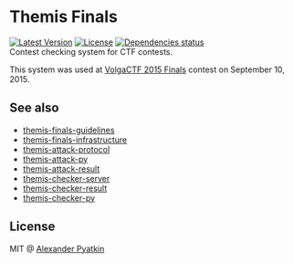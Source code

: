 # Themis Finals
[![Latest Version](https://img.shields.io/github/release/qubyte/rubidium.svg?style=flat-square)](https://github.com/aspyatkin/themis-finals/releases)
[![License](https://img.shields.io/github/license/aspyatkin/themis-finals.svg?style=flat-square)](https://github.com/aspyatkin/themis-finals/blob/master/LICENSE)
[![Dependencies status](https://img.shields.io/gemnasium/aspyatkin/themis-finals.svg?style=flat-square)](https://gemnasium.com/aspyatkin/themis-finals)  
Contest checking system for CTF contests.

This system was used at [VolgaCTF 2015 Finals](http://volgactf.ru) contest on September 10, 2015.

## See also
- [themis-finals-guidelines](https://github.com/aspyatkin/themis-finals-guidelines)
- [themis-finals-infrastructure](https://github.com/aspyatkin/themis-finals-infrastructure)
- [themis-attack-protocol](https://github.com/aspyatkin/themis-attack-protocol)
- [themis-attack-py](https://github.com/aspyatkin/themis-attack-py)
- [themis-attack-result](https://github.com/aspyatkin/themis-attack-result)
- [themis-checker-server](https://github.com/aspyatkin/themis-checker-server)
- [themis-checker-result](https://github.com/aspyatkin/themis-checker-result)
- [themis-checker-py](https://github.com/aspyatkin/themis-checker-py)

## License
MIT @ [Alexander Pyatkin](https://github.com/aspyatkin)
